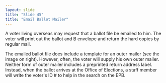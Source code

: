 ```yaml
---
layout: slide
title: "Slide 45"
title: "Email Ballot Mailer"
---
```


A voter living overseas may request that a ballot file be emailed to him. The voter will print out the ballot and B envelope and return the hard copies by regular mail.

The emailed ballot file does include a template for an outer mailer (see the image on right). However, often, the voter will supply his own outer mailer. Neither form of outer mailer includes a preprinted return address label. Instead, when the ballot arrives at the Office of Elections, a staff member will write the voter's ID # to help in the search on the EPB.